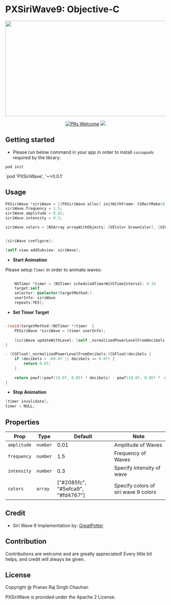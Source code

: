 # PXSiriWave9: Objective-C

<p align="center">
  <img src="./assets/siriwave9.gif" width="600" height="300" />
</p>


<p align="center">
  <a href="https://github.com/prscX/PXSiriWave9/pulls"><img alt="PRs Welcome" src="https://img.shields.io/badge/PRs-welcome-brightgreen.svg" /></a>
  <a href="https://github.com/prscX/PXSiriWave9#License"><img src="https://img.shields.io/npm/l/react-native-siri-wave-view.svg?style=flat" /></a>
</p>


## Getting started

- Please run below command in your app in order to install `cocoapods` required by the library:

`pod init`

`pod 'PXSiriWave', '~>0.0.1'


## Usage

```objectivec
PXSiriWave *siriWave = [[PXSiriWave alloc] initWithFrame: CGRectMake(0, 0, 1000, 1000)];
siriWave.frequency = 1.5;
siriWave.amplitude = 0.01;
siriWave.intensity = 0.3;

siriWave.colors = [NSArray arrayWithObjects: [UIColor brownColor], [UIColor blueColor], [UIColor blackColor], nil];


[siriWave configure];

[self.view addSubview: siriWave];

```

- **Start Animation**

Please setup `Timer` in order to animate waves:

```objectivec
    
    NSTimer *timer = [NSTimer scheduledTimerWithTimeInterval: 0.10
    target:self
    selector: @selector(targetMethod:)
    userInfo: siriWave
    repeats:YES];

```

- **Set Timer Target**

```objectivec

-(void)targetMethod:(NSTimer *)timer  {
    PXSiriWave *siriWave = [timer userInfo];
    
    [siriWave updateWithLevel: [self _normalizedPowerLevelFromDecibels: .1]];
}

- (CGFloat)_normalizedPowerLevelFromDecibels:(CGFloat)decibels {
    if (decibels < -60.0f || decibels == 0.0f) {
        return 0.0f;
    }
    
    return powf((powf(10.0f, 0.05f * decibels) - powf(10.0f, 0.05f * -60.0f)) * (1.0f / (1.0f - powf(10.0f, 0.05f * -60.0f))), 1.0f / 2.0f);
}

```

- **Stop Animation**

```objectivec
[timer invalidate];
timer = NULL;
```


## Properties


| Prop              | Type       | Default | Note                                                                                                       |
| ----------------- | ---------- | ------- | ---------------------------------------------------------------------------------------------------------- |
| `amplitude`      | `number`     |    0.01     | Amplitude of Waves |
| `frequency`      | `number`     |    1.5     | Frequency of Waves |
| `intensity`      | `number`     |    0.3     | Specify intensity of wave |
| `colors`      | `array`     |    ["#2085fc", "#5efca9", "#fd4767"]     | Specify colors of siri wave 9 colors |


## Credit
- Siri Wave 9 Implementation by: [GreatPotter](https://github.com/GreatPotter)

## Contribution
Contributions are welcome and are greatly appreciated! Every little bit helps, and credit will always be given.

## License
Copyright @ Pranav Raj Singh Chauhan

PXSiriWave is provided under the Apache 2 License.


